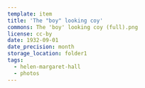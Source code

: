 ```yaml
---
template: item
title: 'The "boy" looking coy'
commons: The 'boy' looking coy (full).png
license: cc-by
date: 1932-09-01
date_precision: month
storage_location: folder1
tags:
  - helen-margaret-hall
  - photos
---
```

